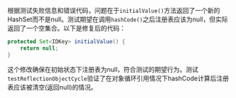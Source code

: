 根据测试失败信息和错误代码，问题在于`initialValue()`方法返回了一个新的HashSet而不是null。测试期望在调用`hashCode()`之后注册表应该为null，但实际返回了一个空集合。以下是修复后的代码：

```java
protected Set<IDKey> initialValue() {
    return null;
}
```

这个修改确保在初始状态下注册表为null，符合测试的期望行为。测试`testReflectionObjectCycle`验证了在对象循环引用情况下hashCode计算后注册表应该被清空(返回null)的情况。